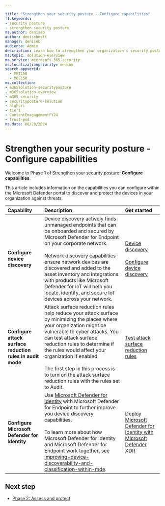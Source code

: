```yaml
---

title: "Strengthen your security posture - Configure capabilities"
f1.keywords:
- security posture
- strengthen security posture
ms.author: deniseb
author: denisebmsft
manager: deniseb
audience: Admin
description: Learn how to strengthen your organization's security posture - configure capabilities.
ms.topic: solution-overview
ms.service: microsoft-365-security
ms.localizationpriority: medium
search.appverid: 
  - MET150
  - MOE150
ms.collection:
- m365solution-securityposture
- m365solution-overview
- m365-security
- securityposture-solution
- highpri
- tier1
- ContentEnagagementFY24
- trust-pod
ms.date: 08/28/2024
---
```


# Strengthen your security posture - Configure capabilities

Welcome to Phase 1 of [Strengthen your security posture](../security/security-posture-solution-overview.md): **Configure capabilities**.

This article includes information on the capabilities you can configure within the Microsoft Defender portal to discover and protect the devices in your organization against threats.

|Capability |Description|Get started|
|:----------|:------------|:--------|
|**Configure device discovery** | Device discovery actively finds unmanaged endpoints that can be onboarded and secured by Microsoft Defender for Endpoint on your corporate network. <br /><br /> Network discovery capabilities ensure network devices are discovered and added to the asset inventory and integrations with products like Microsoft Defender for IoT will help you locate, identify, and secure IoT devices across your network.| [Device discovery](../security/defender-endpoint/device-discovery.md) <br /><br /> [Configure device discovery](../security/defender-endpoint/configure-device-discovery.md)|
|**Configure attack surface reduction rules in audit mode** | Attack surface reduction rules help reduce your attack surface by minimizing the places where your organization might be vulnerable to cyber attacks. You can test attack surface reduction rules to determine if the rules would affect your organization if enabled. <br /><br /> The first step in this process is to turn on the attack surface reduction rules with the rules set to Audit. | [Test attack surface reduction rules](../security/defender-endpoint/attack-surface-reduction-rules-deployment-test.md)|
|**Configure Microsoft Defender for Identity** | Use [Microsoft Defender for Identity](/azure-advanced-threat-protection/what-is-atp) with Microsoft Defender for Endpoint to further improve you device discovery capabilities. <br /><br /> To learn more about how Microsoft Defender for Identity and Microsoft Defender for Endpoint work together, see [improving-device-discoverability-and-classification-within-mde](https://techcommunity.microsoft.com/t5/microsoft-defender-for-endpoint/improving-device-discoverability-and-classification-within-mde/ba-p/3625559).|[Deploy Microsoft Defender for Identity with Microsoft Defender XDR](/defender-for-identity/deploy-defender-identity)|

## Next step

- [Phase 2: Assess and protect](strengthen-security-posture-assess-protect.md)
